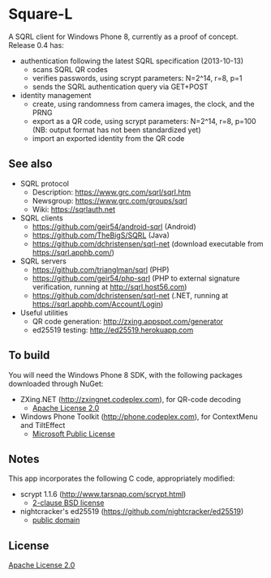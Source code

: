 Square-L
========
A SQRL client for Windows Phone 8, currently as a proof of concept.  Release 0.4 has:

* authentication following the latest SQRL specification (2013-10-13)
  * scans SQRL QR codes
  * verifies passwords, using scrypt parameters: N=2^14, r=8, p=1
  * sends the SQRL authentication query via GET+POST
* identity management
  * create, using randomness from camera images, the clock, and the PRNG
  * export as a QR code, using scrypt parameters: N=2^14, r=8, p=100 (NB: output format has not been standardized yet)
  * import an exported identity from the QR code

See also
--------

* SQRL protocol
  * Description: https://www.grc.com/sqrl/sqrl.htm
  * Newsgroup: https://www.grc.com/groups/sqrl
  * Wiki: https://sqrlauth.net
* SQRL clients
  * https://github.com/geir54/android-sqrl (Android)
  * https://github.com/TheBigS/SQRL (Java)
  * https://github.com/dchristensen/sqrl-net (download executable from https://sqrl.apphb.com/)
* SQRL servers
  * https://github.com/trianglman/sqrl (PHP)
  * https://github.com/geir54/php-sqrl (PHP to external signature verification, running at http://sqrl.host56.com)
  * https://github.com/dchristensen/sqrl-net (.NET, running at https://sqrl.apphb.com/Account/Login)
* Useful utilities
  * QR code generation: http://zxing.appspot.com/generator
  * ed25519 testing: http://ed25519.herokuapp.com

To build
--------
You will need the Windows Phone 8 SDK, with the following packages downloaded through NuGet:

* ZXing.NET (http://zxingnet.codeplex.com), for QR-code decoding
  * [Apache License 2.0](http://opensource.org/licenses/Apache-2.0)
* Windows Phone Toolkit (http://phone.codeplex.com), for ContextMenu and TiltEffect
  * [Microsoft Public License](http://opensource.org/licenses/MS-PL)

Notes
-----
This app incorporates the following C code, appropriately modified:
* scrypt 1.1.6 (http://www.tarsnap.com/scrypt.html)
  * [2-clause BSD license](http://opensource.org/licenses/BSD-2-Clause)
* nightcracker's ed25519 (https://github.com/nightcracker/ed25519)
  * [public domain](http://opensource.org/faq#public-domain)

License
-------
[Apache License 2.0](http://www.apache.org/licenses/LICENSE-2.0)
